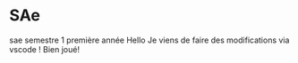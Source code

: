 # SAe
sae semestre 1 première année
Hello 
Je viens de faire des modifications via vscode !
Bien joué!
